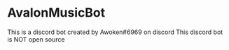 # AvalonMusicBot
This is a discord bot created by Awoken#6969 on discord
This discord bot is NOT open source
